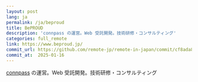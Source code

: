 ```yaml
---
layout: post
lang: ja
permalink: /ja/beproud
title: BePROUD
description: 'connpass の運営。Web 受託開発。技術研修・コンサルティング'
categories: full_remote
link: https://www.beproud.jp/
commit_url: https://github.com/remote-jp/remote-in-japan/commit/cf8ada8eae0f29603e476cd235d4527e9ea268e4
commit_at:  2025-01-16
---
```


<p><a href="https://connpass.com">connpass</a> の運営。Web 受託開発。技術研修・コンサルティング</p>
